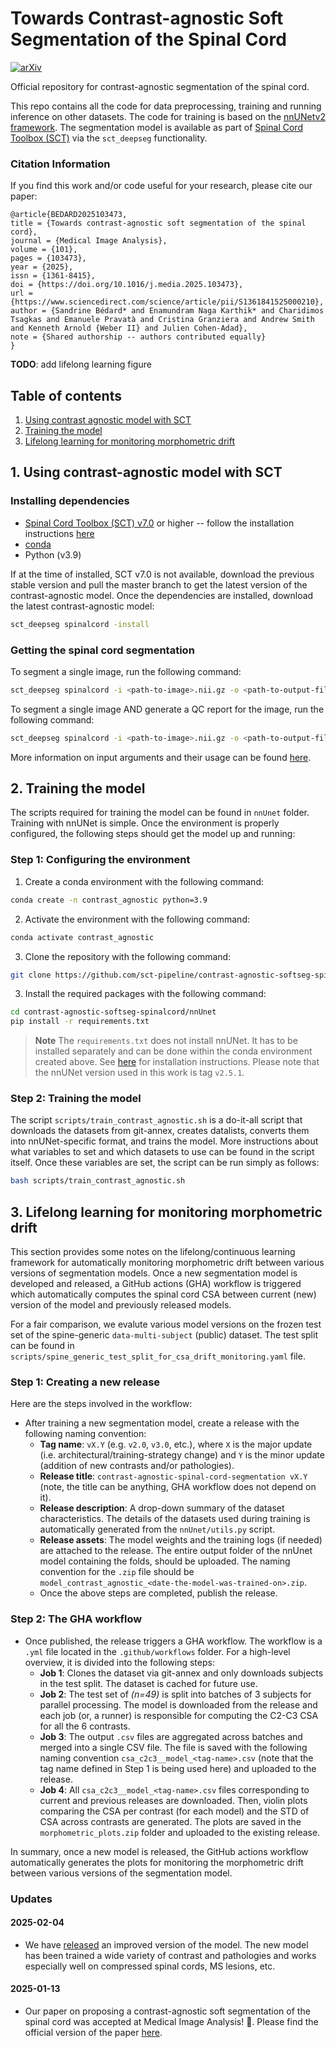 # Towards Contrast-agnostic Soft Segmentation of the Spinal Cord

[![arXiv](https://img.shields.io/badge/arXiv-2310.15402-b31b1b.svg)](https://arxiv.org/abs/2310.15402)

Official repository for contrast-agnostic segmentation of the spinal cord. 

This repo contains all the code for data preprocessing, training and running inference on other datasets. The code for training is based on the [nnUNetv2 framework](https://github.com/MIC-DKFZ/nnUNet). The segmentation model is available as part of [Spinal Cord Toolbox (SCT)](https://spinalcordtoolbox.com) via the `sct_deepseg` functionality.



### Citation Information

If you find this work and/or code useful for your research, please cite our paper:

```
@article{BEDARD2025103473,
title = {Towards contrast-agnostic soft segmentation of the spinal cord},
journal = {Medical Image Analysis},
volume = {101},
pages = {103473},
year = {2025},
issn = {1361-8415},
doi = {https://doi.org/10.1016/j.media.2025.103473},
url = {https://www.sciencedirect.com/science/article/pii/S1361841525000210},
author = {Sandrine Bédard* and Enamundram Naga Karthik* and Charidimos Tsagkas and Emanuele Pravatà and Cristina Granziera and Andrew Smith and Kenneth Arnold {Weber II} and Julien Cohen-Adad},
note = {Shared authorship -- authors contributed equally}
}
```

**TODO**: add lifelong learning figure


## Table of contents
1. [Using contrast agnostic model with SCT](#1-using-contrast-agnostic-model-with-sct)
2. [Training the model ](#2-training-the-model)
3. [Lifelong learning for monitoring morphometric drift](#3-lifelong-learning-for-monitoring-morphometric-drift)

<!-- * [5. Computing morphometric measures (CSA)](#5-computing-morphometric-measures-csa)
    * [5.1. Using contrast-agnostic model (best)](#51-using-contrast-agnostic-model-best)
    * [5.2. Using nnUNet model](#52-using-nnunet-model)
* [6. Analyse CSA and QC reports](#6-analyse-csa-and-qc-reports)
* [7. Get QC reports for other datasets](#7-get-qc-reports-for-other-datasets)  
    * [7.1. Running QC on predictions from SCI-T2w dataset](#71-running-qc-on-predictions-from-sci-t2w-dataset)
    * [7.2. Running QC on predictions from MS-MP2RAGE dataset](#72-running-qc-on-predictions-from-ms-mp2rage-dataset)
    * [7.3. Running QC on predictions from Radiculopathy-EPI dataset](#73-running-qc-on-predictions-from-radiculopathy-epi-dataset) -->


## 1. Using contrast-agnostic model with SCT

### Installing dependencies

- [Spinal Cord Toolbox (SCT) v7.0](https://github.com/spinalcordtoolbox/spinalcordtoolbox/releases/tag/7.0) or higher -- follow the installation instructions [here](https://github.com/spinalcordtoolbox/spinalcordtoolbox?tab=readme-ov-file#installation)
- [conda](https://conda.io/projects/conda/en/latest/user-guide/install/index.html) 
- Python (v3.9)

If at the time of installed, SCT v7.0 is not available, download the previous stable version and pull the master branch to get the latest version of the contrast-agnostic model. Once the dependencies are installed, download the latest contrast-agnostic model:

```bash
sct_deepseg spinalcord -install
```

### Getting the spinal cord segmentation

To segment a single image, run the following command: 

```bash
sct_deepseg spinalcord -i <path-to-image>.nii.gz -o <path-to-output-file>.nii.gz 
```

To segment a single image AND generate a QC report for the image, run the following command: 

```bash
sct_deepseg spinalcord -i <path-to-image>.nii.gz -o <path-to-output-file>.nii.gz -qc qc -qc-subject <name-of-subject>
```

More information on input arguments and their usage can be found [here](https://spinalcordtoolbox.com/stable/user_section/command-line/deepseg/seg_sc_contrast_agnostic.html).

## 2. Training the model 

The scripts required for training the model can be found in `nnUnet` folder. Training with nnUNet is simple. Once the environment is properly configured, the following steps should get the model up and running:

### Step 1: Configuring the environment

1. Create a conda environment with the following command:
```bash
conda create -n contrast_agnostic python=3.9
```

2. Activate the environment with the following command:
```bash
conda activate contrast_agnostic
```

3. Clone the repository with the following command:
```bash
git clone https://github.com/sct-pipeline/contrast-agnostic-softseg-spinalcord.git
```

3. Install the required packages with the following command:
```bash
cd contrast-agnostic-softseg-spinalcord/nnUnet
pip install -r requirements.txt
```

> **Note**
> The `requirements.txt` does not install nnUNet. It has to be installed separately and can be done within the conda environment created above. See [here](https://github.com/MIC-DKFZ/nnUNet/blob/master/documentation/installation_instructions.md) for installation instructions. Please note that the nnUNet version used in this work is tag `v2.5.1`.


### Step 2: Training the model

The script `scripts/train_contrast_agnostic.sh` is a do-it-all script that downloads the datasets from git-annex, creates datalists, converts them into nnUNet-specific format, and trains the model. More instructions about what variables to set and which datasets to use can be found in the script itself. Once these variables are set, the script can be run simply as follows:

```bash
bash scripts/train_contrast_agnostic.sh
```
<!-- 
TODO: move to csa_qc_evaluation folder
## 5. Computing morphometric measures (CSA)

To compute the CSA at C2-C3 vertebral levels on the prediction masks and get the QC report of the predictions, the script `compute_csa_qc_<nnunet/monai>.sh` are used. The input is the folder `data_processed_clean` (result from preprocessing) and the path of the prediction masks is added as an extra script argument `-script-args`.
  
For every trained model, you can run:

```
sct_run_batch -jobs -1 -path-data /data_processed_clean/ -path-output <PATH_OUTPUT> -script compute_csa_qc_<nnunet/monai>.sh -script-args <PATH_PRED_MASKS>
```
* `-path-data`: Path to data from spine generic used for training.
* `-path-output`: Path to save results
* `-script`: Script to compute the CSA and QC report
* `-script-args`: Path to the prediction masks

The CSA results will be under `<PATH_OUTPUT>/results` and the QC report under `<PATH_OUTPUT>/qc`.

### 5.1. Using contrast-agnostic model (best)
Here is an example on how to compute CSA and QC on contrast-agnostic model

```
sct_run_batch -jobs -1 -path-data ~/duke/projects/ivadomed/contrast-agnostic-seg/data_processed_sg_2023-03-10_NO_CROP\data_processed_clean -path-output ~/results -script compute_csa_qc_monai.sh -script-args ~/duke/projects/ivadomed/contrast-agnostic-seg/models/monai/spine-generic-results
```

### 5.2. Using nnUNet model
 **Note:** For nnUnet, change the variable `prefix` in the script `compute_csa_nnunet.sh` according to the prefix in the prediction name.
Here is an example on how to compute CSA and QC on nnUNet models.

```
sct_run_batch -jobs -1 -path-data ~/duke/projects/ivadomed/contrast-agnostic-seg/data_processed_sg_2023-03-10_NO_CROP\data_processed_clean -path-output ~/results -script compute_csa_qc_nnunet.sh -script-args ~/duke/projects/ivadomed/contrast-agnostic-seg/models/nnunet/spine-generic-results/test_predictions_2023-08-24
``` 

TODO: Move to csa_generate_figures folder
## 6. Analyse CSA and QC reports
To generate violin plots and analyse results, put all CSA results file in the same folder (here `csa_ivadomed_vs_nnunet_vs_monai`) and run:

```
python analyse_csa_all_models.py -i-folder ~/duke/projects/ivadomed/contrast-agnostic-seg/csa_measures_pred/csa_ivadomed_vs_nnunet_vs_monai/ \
                                 -include csa_monai_nnunet_2023-09-18 csa_monai_nnunet_per_contrast csa_gt_2023-08-08 csa_gt_hard_2023-08-08 \
                                          csa_nnunet_2023-08-24 csa_other_methods_2023-09-21-all csa_monai_nnunet_2023-09-18_hard csa_monai_nnunet_diceL
```
* `-i-folder`: Path to folder containing CSA results from models to analyse
* `-include`: names of the folder names to include in the analysis (one model = one folder)

The plots will be saved to the parent directory with the name `charts_<datetime.now())>` -->


## 3. Lifelong learning for monitoring morphometric drift

This section provides some notes on the lifelong/continuous learning framework for automatically monitoring morphometric drift between various versions of segmentation models. Once a new segmentation model is developed and released, a GitHub actions (GHA) workflow is triggered which automatically computes the spinal cord CSA between current (new) version of the model and previously released models. 

For a fair comparison, we evalute various model versions on the frozen test set of the spine-generic `data-multi-subject` (public) dataset. The test split can be found in `scripts/spine_generic_test_split_for_csa_drift_monitoring.yaml` file. 

### Step 1: Creating a new release

Here are the steps involved in the workflow:

* After training a new segmentation model, create a release with the following naming convention: 
    * **Tag name**: `vX.Y` (e.g. `v2.0`, `v3.0`, etc.), where `X` is the major update (i.e. architectural/training-strategy change) and `Y` is the minor update (addition of new contrasts and/or pathologies).
    * **Release title**: `contrast-agnostic-spinal-cord-segmentation vX.Y` (note, the title can be anything, GHA workflow does not depend on it).
    * **Release description**: A drop-down summary of the dataset characteristics. The details of the datasets used during training is automatically generated from the `nnUnet/utils.py` script.
    * **Release assets**: The model weights and the training logs (if needed) are attached to the release. The entire output folder of the nnUnet model containing the folds, should be uploaded. The naming convention for the `.zip` file should be `model_contrast_agnostic_<date-the-model-was-trained-on>.zip`. 
    * Once the above steps are completed, publish the release.

### Step 2: The GHA workflow

* Once published, the release triggers a GHA workflow. The workflow is a `.yml` file located in the `.github/workflows` folder. For a high-level overview, it is divided into the following steps:
    * **Job 1**: Clones the dataset via git-annex and only downloads subjects in the test split. The dataset is cached for future use.
    * **Job 2**: The test set of *(n=49)* is split into batches of 3 subjects for parallel processing. The model is downloaded from the release and each job (or, a runner) is responsible for computing the C2-C3 CSA for all the 6 contrasts. 
    * **Job 3**: The output `.csv` files are aggregated across batches and merged into a single CSV file. The file is saved with the following naming convention `csa_c2c3__model_<tag-name>.csv` (note that the tag name defined in Step 1 is being used here) and uploaded to the release.
    * **Job 4**: All `csa_c2c3__model_<tag-name>.csv` files corresponding to current and previous releases are downloaded. Then, violin plots comparing the CSA per contrast (for each model) and the STD of CSA across contrasts are generated. The plots are saved in the `morphometric_plots.zip` folder and uploaded to the existing release.

In summary, once a new model is released, the GitHub actions workflow automatically generates the plots for monitoring the morphometric drift between various versions of the segmentation model.


### Updates

#### 2025-02-04

* We have [released](https://github.com/sct-pipeline/contrast-agnostic-softseg-spinalcord/releases/tag/v3.1) an improved version of the model. The new model has been trained a wide variety of contrast and pathologies and works especially well on compressed spinal cords, MS lesions, etc. 


#### 2025-01-13

* Our paper on proposing a contrast-agnostic soft segmentation of the spinal cord was accepted at Medical Image Analysis! 🎉. Please find the official version of the paper [here](https://www.sciencedirect.com/science/article/pii/S1361841525000210).
